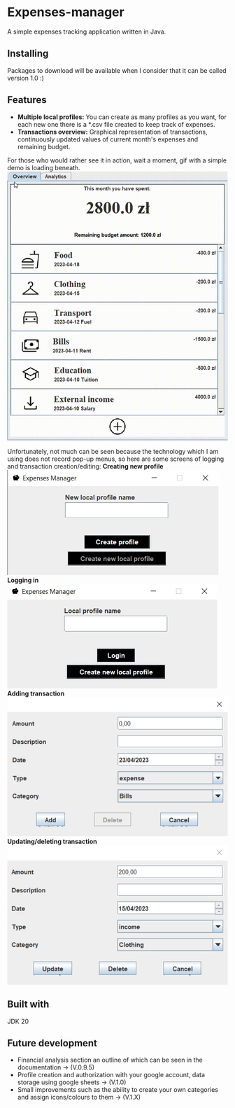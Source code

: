 # Expenses-manager
A simple expenses tracking application written in Java.

## Installing
Packages to download will be available when I consider that it can be called version 1.0 :)

## Features
+ **Multiple local profiles:** You can create as many profiles as you want, for each new one there is a *.csv file created to keep track of expenses.
+ **Transactions overview:** Graphical representation of transactions, continuously updated values of current month's expenses and remaining budget.

For those who would rather see it in action, wait a moment, gif with a simple demo is loading beneath. 
![alt text](demo/expenses_manager_demo.gif)

Unfortunately, not much can be seen because the technology which I am using does not record pop-up menus, so here are some screens of logging and transaction creation/editing:
**Creating new profile**
![alt text](demo/createProfileScreen.png)
**Logging in**
![alt text](demo/loggingScreen.png)
**Adding transaction**
![alt text](demo/TransactionCreator_createMode.png)
**Updating/deleting transaction**
![alt text](demo/TransactionCreator_EditMode.png)

## Built with
JDK 20

## Future development
+ Financial analysis section an outline of which can be seen in the documentation -> (V.0.9.5)
+ Profile creation and authorization with your google account, data storage using google sheets -> (V.1.0)
+ Small improvements such as the ability to create your own categories and assign icons/colours to them -> (V.1.X)
